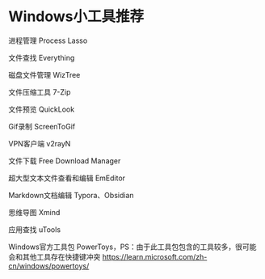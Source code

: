 # Windows小工具推荐


进程管理
Process Lasso

文件查找
Everything

磁盘文件管理
WizTree

文件压缩工具
7-Zip

文件预览
QuickLook

Gif录制
ScreenToGif

VPN客户端
v2rayN

文件下载
Free Download Manager

超大型文本文件查看和编辑
EmEditor

Markdown文档编辑
Typora、Obsidian

思维导图
Xmind

应用查找
uTools

Windows官方工具包
PowerToys，PS：由于此工具包包含的工具较多，很可能会和其他工具存在快捷键冲突
https://learn.microsoft.com/zh-cn/windows/powertoys/